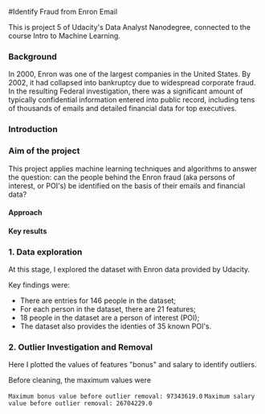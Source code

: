 #Identify Fraud from Enron Email

This is project 5 of Udacity's Data Analyst Nanodegree, connected to the course Intro to Machine Learning.

### Background
In 2000, Enron was one of the largest companies in the United States. By 2002, it had collapsed into bankruptcy due to widespread corporate fraud. In the resulting Federal investigation, there was a significant amount of typically confidential information entered into public record, including tens of thousands of emails and detailed financial data for top executives.

### Introduction
### Aim of the project
This project applies machine learning techniques and algorithms to answer the question: can the people behind the Enron fraud (aka persons of interest, or POI's) be identified on the basis of their emails and financial data?

#### Approach

#### Key results


### 1. Data exploration

At this stage, I explored the dataset with Enron data provided by Udacity.

Key findings were:
- There are entries for 146 people in the dataset;
- For each person in the dataset, there are 21 features;
- 18 people in the dataset are a person of interest (POI);
- The dataset also provides the identies of 35 known POI's.

### 2. Outlier Investigation and Removal

Here I plotted the values of features "bonus" and salary to identify outliers.

Before cleaning, the maximum values were

```Maximum bonus value before outlier removal: 97343619.0```
```Maximum salary value before outlier removal: 26704229.0```

